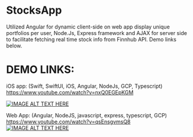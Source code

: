 # StocksApp
Utilized Angular for dynamic client-side on web app display unique portfolios per user, Node.Js, Express framework and AJAX for server side to facilitate fetching real time stock info from Finnhub API. Demo links below.

# DEMO LINKS: 
iOS app: (Swift, SwiftUI, iOS, Angular, NodeJs, GCP, Typescript)
https://www.youtube.com/watch?v=nxQ0EGEpKGM

[![IMAGE ALT TEXT HERE](https://img.youtube.com/vi/nxQ0EGEpKGM/1.jpg)](https://www.youtube.com/watch?v=nxQ0EGEpKGM)

Web App: (Angular, NodeJS, javascript, express, typescript, GCP)
https://www.youtube.com/watch?v=qsEnsgvmsQ8
[![IMAGE ALT TEXT HERE](https://img.youtube.com/vi/qsEnsgvmsQ8/1.jpg)](https://www.youtube.com/watch?v=qsEnsgvmsQ8)

